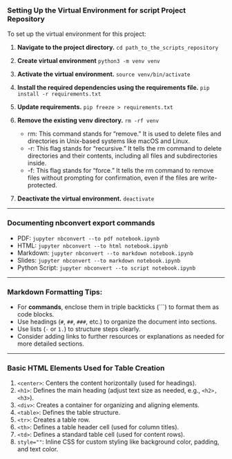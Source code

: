 ### Setting Up the Virtual Environment for script Project Repository

To set up the virtual environment for this project:

1. **Navigate to the project directory.** 
```cd path_to_the_scripts_repository```
2. **Create virtual environment**
```python3 -m venv venv```
3. **Activate the virtual environment.**
```source venv/bin/activate```
4. **Install the required dependencies using the requirements file.** 
```pip install -r requirements.txt```
5. **Update requirements.** 
```pip freeze > requirements.txt```
6. **Remove the existing venv directory.**
```rm -rf venv``` </br>
    - rm: This command stands for “remove.” It is used to delete files and directories in Unix-based systems like macOS and Linux.</br>
    - -r: This flag stands for “recursive.” It tells the rm command to delete directories and their contents, including all files and subdirectories inside.</br>
    - -f: This flag stands for “force.” It tells the rm command to remove files without prompting for confirmation, even if the files are write-protected.</br>

7. **Deactivate the virtual environment.**
```deactivate```
______________________________________________________________________________________________________

### Documenting nbconvert export commands

- PDF: ```jupyter nbconvert --to pdf notebook.ipynb```
- HTML: ```jupyter nbconvert --to html notebook.ipynb```
- Markdown: ```jupyter nbconvert --to markdown notebook.ipynb```
- Slides: ```jupyter nbconvert --to markdown notebook.ipynb```
- Python Script: ```jupyter nbconvert --to script notebook.ipynb```
______________________________________________________________________________________________________

### Markdown Formatting Tips:
- For **commands**, enclose them in triple backticks (```) to format them as code blocks.
- Use headings (`#`, `##`, `###`, etc.) to organize the document into sections.
- Use lists (`-` or `1.`) to structure steps clearly.
- Consider adding links to further resources or explanations as needed for more detailed sections.

______________________________________________________________________________________________________

### Basic HTML Elements Used for Table Creation

1.	```<center>```: Centers the content horizontally (used for headings).
2.	```<h1>```: Defines the main heading (adjust text size as needed, e.g., ```<h2>, <h3>```).
3.	```<div>```: Creates a container for organizing and aligning elements.
4.	```<table>```: Defines the table structure.
5.	```<tr>```: Creates a table row.
6.	```<th>```: Defines a table header cell (used for column titles).
7.	```<td>```: Defines a standard table cell (used for content rows).
8.	```style=""```: Inline CSS for custom styling like background color, padding, and text color.


